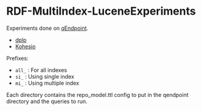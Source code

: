 # RDF-MultiIndex-LuceneExperiments

Experiments done on [qEndpoint](https://github.com/the-qa-company/qEndpoint/).

- [dplp](dblp/index.md)
- [Kohesio](kohesio/index.md)

Prefixes:

- `all_` : For all indexes
- `si_` : Using single index
- `mi_` : Using multiple index



Each directory contains the repo_model.ttl config to put in the qendpoint directory and the queries to run.